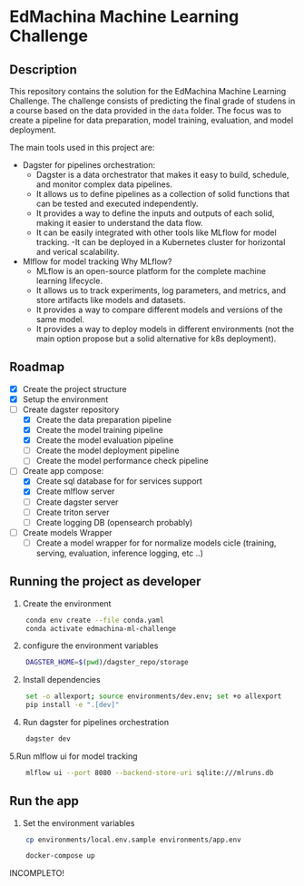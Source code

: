 # EdMachina Machine Learning Challenge

## Description
This repository contains the solution for the EdMachina Machine Learning Challenge. The challenge consists of predicting the final grade of studens in a course based on the data provided in the `data` folder.
The focus was to create a pipeline for data preparation, model training, evaluation, and model deployment.

The main tools used in this project are:
- Dagster for pipelines orchestration:
    - Dagster is a data orchestrator that makes it easy to build, schedule, and monitor complex data pipelines.
    - It allows us to define pipelines as a collection of solid functions that can be tested and executed independently.
    - It provides a way to define the inputs and outputs of each solid, making it easier to understand the data flow.
    - It can be easily integrated with other tools like MLflow for model tracking.
    -It can be deployed in a Kubernetes cluster for horizontal and verical scalability.
- Mlflow for model tracking
    Why MLflow?
    - MLflow is an open-source platform for the complete machine learning lifecycle.
    - It allows us to track experiments, log parameters, and metrics, and store artifacts like models and datasets.
    - It provides a way to compare different models and versions of the same model.
    - It provides a way to deploy models in different environments (not the main option propose but a solid alternative for k8s deployment).


## Roadmap
- [x] Create the project structure
- [x] Setup the environment
- [ ] Create dagster repository
    - [x] Create the data preparation pipeline
    - [x] Create the model training pipeline
    - [x] Create the model evaluation pipeline
    - [ ] Create the model deployment pipeline
    - [ ] Create the model performance check pipeline
- [ ] Create app compose:
    - [x] Create sql database for for services support
    - [x] Create mlflow server
    - [ ] Create dagster server
    - [ ] Create triton server
    - [ ] Create logging DB (opensearch probably)
- [ ] Create models Wrapper
    - [ ] Create a model wrapper for for normalize models cicle (training, serving, evaluation, inference logging, etc ..)

## Running the project as developer
1. Create the environment
```sh
	conda env create --file conda.yaml
    conda activate edmachina-ml-challenge
```
2. configure the environment variables
```sh
    DAGSTER_HOME=$(pwd)/dagster_repo/storage
```
2. Install dependencies
```sh
	set -o allexport; source environments/dev.env; set +o allexport 
    pip install -e ".[dev]"
```
4. Run dagster for pipelines orchestration
```sh
    dagster dev
```
5.Run mlflow ui for model tracking
```sh
    mlflow ui --port 8080 --backend-store-uri sqlite:///mlruns.db
```

## Run the app
1. Set the environment variables
```sh
    cp environments/local.env.sample environments/app.env
```

```sh
    docker-compose up
```

INCOMPLETO!